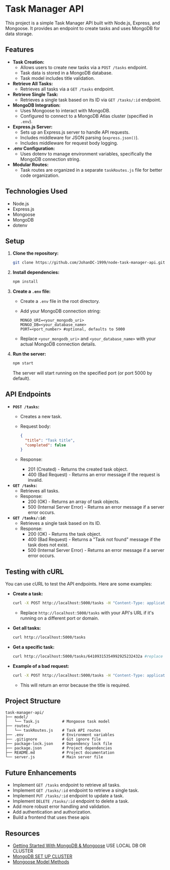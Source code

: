 # Task Manager API

This project is a simple Task Manager API built with Node.js, Express, and Mongoose. It provides an endpoint to create tasks and uses MongoDB for data storage.

## Features

* **Task Creation:**
    * Allows users to create new tasks via a `POST /tasks` endpoint.
    * Task data is stored in a MongoDB database.
    * Task model includes title validation.
* **Retrieve All Tasks:**
    * Retrieves all tasks via a `GET /tasks` endpoint.
* **Retrieve Single Task:**
    * Retrieves a single task based on its ID via `GET /tasks/:id` endpoint.
* **MongoDB Integration:**
    * Uses Mongoose to interact with MongoDB.
    * Configured to connect to a MongoDB Atlas cluster (specified in `.env`).
* **Express.js Server:**
    * Sets up an Express.js server to handle API requests.
    * Includes middleware for JSON parsing (`express.json()`).
    * Includes middleware for request body logging.
* **.env Configuration:**
    * Uses dotenv to manage environment variables, specifically the MongoDB connection string.
* **Modular Routes:**
    * Task routes are organized in a separate `taskRoutes.js` file for better code organization.

## Technologies Used

* Node.js
* Express.js
* Mongoose
* MongoDB
* dotenv

## Setup

1.  **Clone the repository:**

    ```bash
    git clone https://github.com/JohanDC-1999/node-task-manager-api.git
    ```

2.  **Install dependencies:**

    ```bash
    npm install
    ```

3.  **Create a `.env` file:**
    * Create a `.env` file in the root directory.
    * Add your MongoDB connection string:

        ```
        MONGO_URI=<your_mongodb_uri>
        MONGO_DB=<your_database_name>
        PORT=<port_number> #optional, defaults to 5000
        ```

    * Replace `<your_mongodb_uri>` and `<your_database_name>` with your actual MongoDB connection details.

4.  **Run the server:**

    ```bash
    npm start
    ```

    The server will start running on the specified port (or port 5000 by default).

## API Endpoints

* **`POST /tasks`:**
    * Creates a new task.
    * Request body:

        ```json
        {
          "title": "Task title",
          "completed": false
        }
        ```

    * Response:
        * 201 (Created) - Returns the created task object.
        * 400 (Bad Request) - Returns an error message if the request is invalid.
* **`GET /tasks`:**
    * Retrieves all tasks.
    * Response:
        * 200 (OK) - Returns an array of task objects.
        * 500 (Internal Server Error) - Returns an error message if a server error occurs.
* **`GET /tasks/:id`:**
    * Retrieves a single task based on its ID.
    * Response:
        * 200 (OK) - Returns the task object.
        * 400 (Bad Request) - Returns a "Task not found" message if the task does not exist.
        * 500 (Internal Server Error) - Returns an error message if a server error occurs.

## Testing with cURL

You can use cURL to test the API endpoints. Here are some examples:

* **Create a task:**

    ```bash
    curl -X POST http://localhost:5000/tasks -H "Content-Type: application/json" -d "{\"title\": \"Buy groceries\"}"
    ```

    * Replace `http://localhost:5000/tasks` with your API's URL if it's running on a different port or domain.

* **Get all tasks:**

    ```bash
    curl http://localhost:5000/tasks
    ```

* **Get a specific task:**

    ```bash
    curl http://localhost:5000/tasks/64109315354992925232432a #replace with a real task ID
    ```

* **Example of a bad request:**

    ```bash
    curl -X POST http://localhost:5000/tasks -H "Content-Type: application/json" -d "{}"
    ```

    * This will return an error because the title is required.

## Project Structure
```
task-manager-api/
├── model/
│   └── Task.js          # Mongoose task model
├── routes/
│   └── taskRoutes.js    # Task API routes
├── .env                 # Environment variables
├── .gitignore           # Git ignore file
├── package-lock.json    # Dependency lock file
├── package.json         # Project dependencies
├── README.md            # Project documentation
└── server.js            # Main server file
```

## Future Enhancements

* Implement `GET /tasks` endpoint to retrieve all tasks.
* Implement `GET /tasks/:id` endpoint to retrieve a single task.
* Implement `PUT /tasks/:id` endpoint to update a task.
* Implement `DELETE /tasks/:id` endpoint to delete a task.
* Add more robust error handling and validation.
* Add authentication and authorization.
* Build a frontend that uses these apis

## Resources
* [Getting Started With MongoDB & Mongoose](https://www.mongodb.com/developer/languages/javascript/getting-started-with-mongodb-and-mongoose/) USE LOCAL DB OR CLUSTER
* [MongoDB SET UP CLUSTER](https://www.mongodb.com/docs/atlas/getting-started/)
* [Mongoose Model Methods](https://mongoosejs.com/docs/5.x/docs/api/model.html)